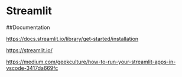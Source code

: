 # Streamlit

##Documentation 

https://docs.streamlit.io/library/get-started/installation 


https://streamlit.io/


https://medium.com/geekculture/how-to-run-your-streamlit-apps-in-vscode-3417da669fc
